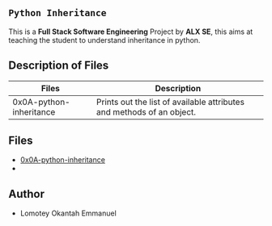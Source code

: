 ## `Python Inheritance`
This is a **Full Stack Software Engineering** Project by **ALX SE**, this aims at teaching the student to understand inheritance in python.

## Description of Files
| Files | Description |
|-------|-------------|
| 0x0A-python-inheritance | Prints out the list of available attributes and methods of an object. |

## Files
* [0x0A-python-inheritance](./0x0A-python-inheritance)
*

## Author
* Lomotey Okantah Emmanuel
